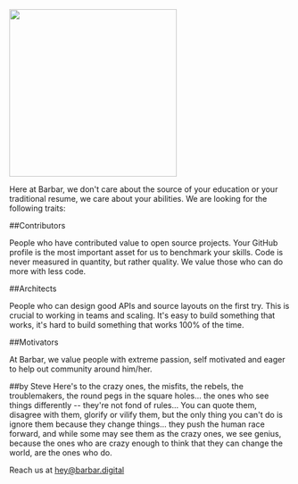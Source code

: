 <img src="https://barbaruploads.s3.amazonaws.com/bicoz/barbar-logo-hd.png" width="300px" />

Here at Barbar, we don't care about the source of your education or your traditional resume, we care about your abilities. We are looking for the following traits:

##Contributors

People who have contributed value to open source projects. Your GitHub profile is the most important asset for us to benchmark your skills. Code is never measured in quantity, but rather quality. We value those who can do more with less code.

##Architects

People who can design good APIs and source layouts on the first try. This is crucial to working in teams and scaling.  It's easy to build something that works, it's hard to build something that works 100% of the time. 

##Motivators

At Barbar, we value people with extreme passion, self motivated and eager to help out community around him/her.

##by Steve
Here's to the crazy ones, the misfits, the rebels, the troublemakers, the round pegs in the square holes... the ones who see things differently -- they're not fond of rules... You can quote them, disagree with them, glorify or vilify them, but the only thing you can't do is ignore them because they change things... they push the human race forward, and while some may see them as the crazy ones, we see genius, because the ones who are crazy enough to think that they can change the world, are the ones who do.

Reach us at hey@barbar.digital
